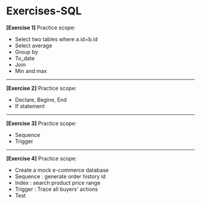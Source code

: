 # Exercises-SQL

**[Exercise 1]**
Practice scope:
* Select two tables where a.id=b.id
* Select average
* Group by
* To_date
* Join
* Min and max
-------------------------------------------------------------
**[Exercise 2]**
Practice scope:
* Declare, Begine, End
* If statement
-------------------------------------------------------------
**[Exercise 3]**
Practice scope:
* Sequence
* Trigger
-------------------------------------------------------------
**[Exercise 4]**
Practice scope:
* Create a mock e-commerce database
* Sequence : generate order history id
* Index : search product price range
* Trigger : Trace all buyers' actions
* Test

